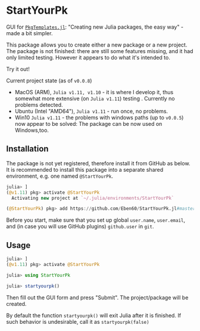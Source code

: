 # StartYourPk

GUI for [`PkgTemplates.jl`](https://github.com/JuliaCI/PkgTemplates.jl): "Creating new Julia packages, the easy way" - made a bit simpler.

This package allows you to create either a new package or a new project. The package is not finished: there are still some features missing, and it had only limited testing. However it appears to do what it's intended to. 

Try it out! 

Current project state (as of `v0.0.8`)
- MacOS (ARM), `Julia v1.11, v1.10` - it is where I develop it, thus somewhat more extensive (on `Julia v1.11`) testing . Currently no problems detected.
- Ubuntu (Intel "AMD64"), `Julia v1.11` - run once, no problems.
- Win10 `Julia v1.11` - the problems with windows paths (up to `v0.0.5`) now appear to be solved: The package can be now used on Windows,too.

## Installation

The package is not yet registered, therefore install it from GitHub as below. It is recommended to install this package into a separate shared environment, e.g. one named `@StartYourPk`. 

```julia
julia> ]
(@v1.11) pkg> activate @StartYourPk
  Activating new project at `~/.julia/environments/StartYourPk`

(@StartYourPk) pkg> add https://github.com/Eben60/StartYourPk.jl#master
```

Before you start, make sure that you set up global `user.name`, `user.email`, and (in case you will use GitHub plugins) `github.user` in `git`.

## Usage

```julia
julia> ]
(@v1.11) pkg> activate @StartYourPk

julia> using StartYourPk

julia> startyourpk()
```

Then fill out the GUI form and press "Submit". The project/package will be created. 

By default the function `startyourpk()` will exit Julia after it is finished. If such behavior is undesirable, call it as `startyourpk(false)`
